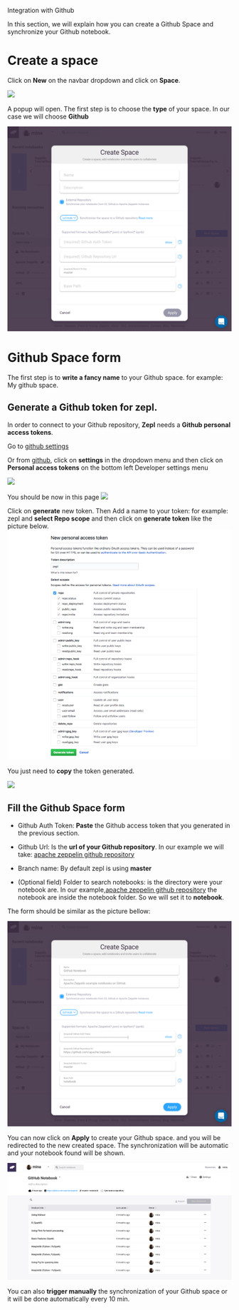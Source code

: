 <span class="header-font">Integration with Github</span>

In this section, we will explain how you can create a Github Space and synchronize your Github notebook.

# Create a space
Click on **New** on the navbar dropdown and click on **Space**.

<img src="../img/navbar_create_space.png" class="image-box" />


A popup will open. The first step is to choose the **type** of your space. In our case we will choose **Github**

<img src="../img/select_github_space.png" class="image-box" />


# Github Space form

The first step is to **write a fancy name** to your Github space. for example: My github space.

## Generate a Github token for zepl.

In order to connect to your Github repository, **Zepl** needs a **Github personal access tokens**.

Go to [github settings](https://github.com/settings/tokens)   

Or from [github](https://github.com), click on **settings** in the dropdown menu and then click on **Personal access tokens** on the bottom left Developer settings menu

<img src="../img/github_dev_settings.png" class="image-box" />

You should be now in this page
<img src="../img/github_token_page.png" class="image-box big-img"/>


Click on **generate** new token. Then Add a name to your token: for example: zepl and **select Repo scope** and then click on **generate token** like the picture below.
<img src="../img/github_generate_token.png" class="image-box big-img"/>

You just need to **copy** the token generated.

<img src="../img/github_token_generated.png" class="image-box big-img"/>

## Fill the Github Space form

- Github Auth Token: **Paste** the Github access token that you generated in the previous section.

- Github Url: Is the **url of your Github repository**. In our example we will take: [apache zeppelin github repository](https://github.com/apache/zeppelin)

- Branch name: By default zepl is using **master**

- (Optional field) Folder to search notebooks: is the directory were your notebook are. In our example,[apache zeppelin github repository](https://github.com/apache/zeppelin) the notebook are inside the notebook folder. So we will set it to **notebook**.

The form should be similar as the picture bellow:

<img src="../img/github_space_filled.png" class="image-box big-img"/>

You can now click on **Apply** to create your Github space. and you will be redirected to the new created space. The synchronization will be automatic and your notebook found will be shown.

<img src="../img/github_space.png" class="image-box big-img"/>


You can also **trigger manually** the synchronization of your Github space or it will be done automatically every 10 min.
